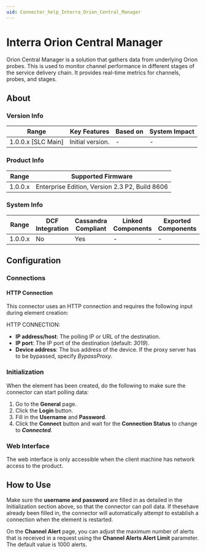 ```yaml
---
uid: Connector_help_Interra_Orion_Central_Manager
---
```


# Interra Orion Central Manager

Orion Central Manager is a solution that gathers data from underlying Orion probes. This is used to monitor channel performance in different stages of the service delivery chain. It provides real-time metrics for channels, probes, and stages.

## About

### Version Info

| **Range**            | **Key Features** | **Based on** | **System Impact** |
|----------------------|------------------|--------------|-------------------|
| 1.0.0.x \[SLC Main\] | Initial version. | \-           | \-                |

### Product Info

| **Range** | **Supported Firmware**                         |
|-----------|------------------------------------------------|
| 1.0.0.x   | Enterprise Edition, Version 2.3 P2, Build 8606 |

### System Info

| **Range** | **DCF Integration** | **Cassandra Compliant** | **Linked Components** | **Exported Components** |
|-----------|---------------------|-------------------------|-----------------------|-------------------------|
| 1.0.0.x   | No                  | Yes                     | \-                    | \-                      |

## Configuration

### Connections

#### HTTP Connection

This connector uses an HTTP connection and requires the following input during element creation:

HTTP CONNECTION:

- **IP address/host**: The polling IP or URL of the destination.
- **IP port**: The IP port of the destination (default: *3019*).
- **Device address**: The bus address of the device. If the proxy server has to be bypassed, specify *BypassProxy*.

### Initialization

When the element has been created, do the following to make sure the connector can start polling data:

1.  Go to the **General** page.
2.  Click the **Login** button.
3.  Fill in the **Username** and **Password**.
4.  Click the **Connect** button and wait for the **Connection Status** to change to ***Connected***.

### Web Interface

The web interface is only accessible when the client machine has network access to the product.

## How to Use

Make sure the **username and password** are filled in as detailed in the Initialization section above, so that the connector can poll data. If thesehave already been filled in, the connector will automatically attempt to establish a connection when the element is restarted.

On the **Channel Alert** page, you can adjust the maximum number of alerts that is received in a request using the **Channel Alerts Alert Limit** parameter. The default value is 1000 alerts.
